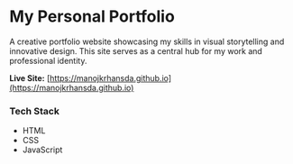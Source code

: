 # My Personal Portfolio

A creative portfolio website showcasing my skills in visual storytelling and innovative design. This site serves as a central hub for my work and professional identity.

**Live Site:** [https://manojkrhansda.github.io](https://manojkrhansda.github.io)

### Tech Stack
- HTML
- CSS
- JavaScript
